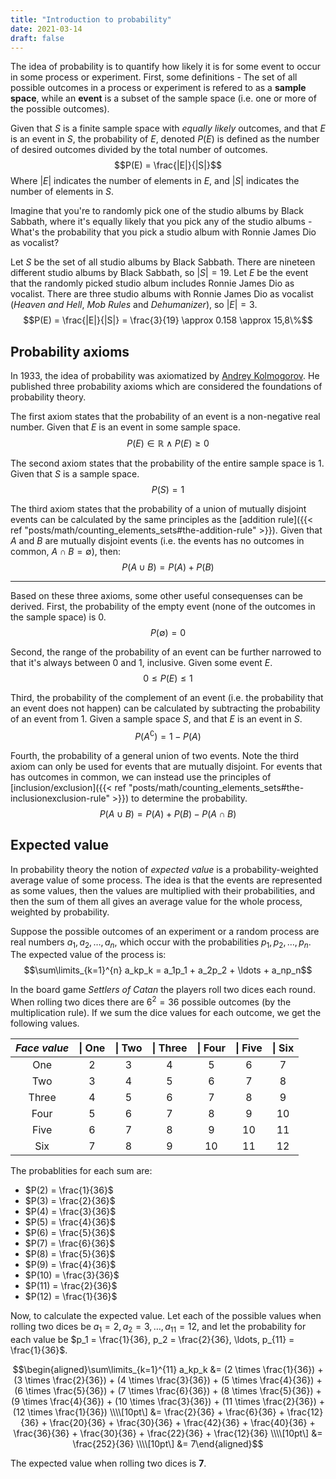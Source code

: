 ```yaml
---
title: "Introduction to probability"
date: 2021-03-14
draft: false 
---
```

The idea of probability is to quantify how likely it is for some event to occur in some process or experiment. First, some definitions - The set of all possible outcomes in a process or experiment is refered to as a **sample space**, while an **event** is a subset of the sample space (i.e. one or more of the possible outcomes).

Given that $S$ is a finite sample space with *equally likely* outcomes, and that $E$ is an event in $S$, the probability of $E$, denoted $P(E)$ is defined as the number of desired outcomes divided by the total number of outcomes.
$$P(E) = \frac{|E|}{|S|}$$
Where $|E|$ indicates the number of elements in $E$, and $|S|$ indicates the number of elements in $S$.

Imagine that you're to randomly pick one of the studio albums by Black Sabbath, where it's equally likely that you pick any of the studio albums - What's the probability that you pick a studio album with Ronnie James Dio as vocalist?

Let $S$ be the set of all studio albums by Black Sabbath. There are nineteen different studio albums by Black Sabbath, so $|S| = 19$.
Let $E$ be the event that the randomly picked studio album includes Ronnie James Dio as vocalist. There are three studio albums with Ronnie James Dio as vocalist (*Heaven and Hell*, *Mob Rules* and *Dehumanizer*), so $|E| = 3$.
$$P(E) = \frac{|E|}{|S|} = \frac{3}{19} \approx 0.158 \approx 15,8\%$$

## Probability axioms
In 1933, the idea of probability was axiomatized by [Andrey Kolmogorov](https://en.wikipedia.org/wiki/Andrey_Kolmogorov). He published three probability axioms which are considered the foundations of probability theory. 

The first axiom states that the probability of an event is a non-negative real number. Given that $E$ is an event in some sample space.
$$P(E) \in \mathbb{R} \land P(E) \ge 0$$

The second axiom states that the probability of the entire sample space is 1. Given that $S$ is a sample space.
$$P(S) = 1$$

The third axiom states that the probability of a union of mutually disjoint events can be calculated by the same principles as the [addition rule]({{< ref "posts/math/counting_elements_sets#the-addition-rule" >}}). Given that $A$ and $B$ are mutually disjoint events (i.e. the events has no outcomes in common, $A \cap B = \emptyset$), then:
$$P(A \cup B) = P(A) + P(B)$$

---

Based on these three axioms, some other useful consequenses can be derived. First, the probability of the empty event (none of the outcomes in the sample space) is $0$.
$$P(\emptyset) = 0$$

Second, the range of the probability of an event can be further narrowed to that it's always between 0 and 1, inclusive. Given some event $E$.
$$0 \le P(E) \le 1$$

Third, the probability of the complement of an event (i.e. the probability that an event does not happen) can be calculated by subtracting the probability of an event from 1. Given a sample space $S$, and that $E$ is an event in $S$.
$$P(A^\complement) = 1 - P(A)$$

Fourth, the probability of a general union of two events. Note the third axiom can only be used for events that are mutually disjoint. For events that has outcomes in common, we can instead use the principles of [inclusion/exclusion]({{< ref "posts/math/counting_elements_sets#the-inclusionexclusion-rule" >}}) to determine the probability.
$$P(A \cup B) = P(A) + P(B) - P(A \cap B)$$

## Expected value
In probability theory the notion of *expected value* is a probability-weighted average value of some process. The idea is that the events are represented as some values, then the values are multiplied with their probabilities, and then the sum of them all gives an average value for the whole process, weighted by probability.

Suppose the possible outcomes of an experiment or a random process are real numbers $a_1, a_2, \ldots, a_n$, which occur with the probabilities $p_1,p_2, \ldots, p_n$. The expected value of the process is:
$$\sum\limits_{k=1}^{n} a_kp_k = a_1p_1 + a_2p_2 + \ldots + a_np_n$$

In the board game *Settlers of Catan* the players roll two dices each round. When rolling two dices there are $6^2 = 36$ possible outcomes (by the multiplication rule). If we sum the dice values for each outcome, we get the following values.

|*Face value*|  \| One  |  \| Two  | \| Three |  \| Four |  \| Five |  \| Six  |
|:----------:|:--------:|:--------:|:--------:|:--------:|:--------:|:--------:|
| One        | 2     | 3 | 4 | 5 | 6 | 7             |
| Two        | 3     | 4 | 5 | 6 | 7 | 8             |
| Three      | 4     | 5 | 6 | 7 | 8 | 9             |
| Four       | 5     | 6 | 7 | 8 | 9 | 10            |
| Five       | 6     | 7 | 8 | 9 | 10 | 11           |
| Six        | 7     | 8 | 9 | 10 | 11 | 12          |

The probablities for each sum are:
 - $P(2) = \frac{1}{36}$
 - $P(3) = \frac{2}{36}$
 - $P(4) = \frac{3}{36}$
 - $P(5) = \frac{4}{36}$
 - $P(6) = \frac{5}{36}$
 - $P(7) = \frac{6}{36}$
 - $P(8) = \frac{5}{36}$
 - $P(9) = \frac{4}{36}$
 - $P(10) = \frac{3}{36}$
 - $P(11) = \frac{2}{36}$
 - $P(12) = \frac{1}{36}$

Now, to calculate the expected value. Let each of the possible values when rolling two dices be $a_1 = 2, a_2 = 3, \ldots, a_{11} = 12$, and let the probability for each value be $p_1 = \frac{1}{36}, p_2 = \frac{2}{36}, \ldots, p_{11} = \frac{1}{36}$.

$$\begin{aligned}\sum\limits_{k=1}^{11} a_kp_k &= (2 \times \frac{1}{36}) + (3 \times \frac{2}{36}) + (4 \times \frac{3}{36}) + (5 \times \frac{4}{36}) + (6 \times \frac{5}{36}) + (7 \times \frac{6}{36}) + (8 \times \frac{5}{36}) + (9 \times \frac{4}{36}) + (10 \times \frac{3}{36}) + (11 \times \frac{2}{36}) + (12 \times \frac{1}{36}) \\\\[10pt\] &= \frac{2}{36} + \frac{6}{36} + \frac{12}{36} + \frac{20}{36} + \frac{30}{36} + \frac{42}{36} + \frac{40}{36} + \frac{36}{36} + \frac{30}{36} + \frac{22}{36} + \frac{12}{36} \\\\[10pt\] &= \frac{252}{36} \\\\[10pt\] &= 7\end{aligned}$$

The expected value when rolling two dices is **7**.